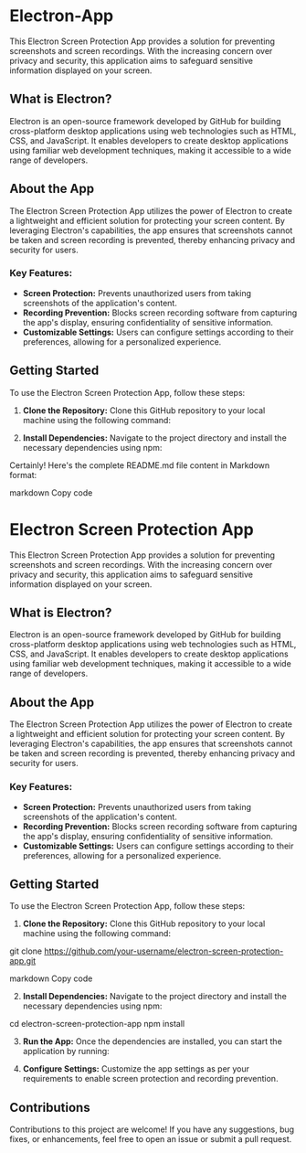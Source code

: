# Electron-App

This Electron Screen Protection App provides a solution for preventing screenshots and screen recordings. With the increasing concern over privacy and security, this application aims to safeguard sensitive information displayed on your screen.

## What is Electron?

Electron is an open-source framework developed by GitHub for building cross-platform desktop applications using web technologies such as HTML, CSS, and JavaScript. It enables developers to create desktop applications using familiar web development techniques, making it accessible to a wide range of developers.

## About the App

The Electron Screen Protection App utilizes the power of Electron to create a lightweight and efficient solution for protecting your screen content. By leveraging Electron's capabilities, the app ensures that screenshots cannot be taken and screen recording is prevented, thereby enhancing privacy and security for users.

### Key Features:

- **Screen Protection:** Prevents unauthorized users from taking screenshots of the application's content.
- **Recording Prevention:** Blocks screen recording software from capturing the app's display, ensuring confidentiality of sensitive information.
- **Customizable Settings:** Users can configure settings according to their preferences, allowing for a personalized experience.

## Getting Started

To use the Electron Screen Protection App, follow these steps:

1. **Clone the Repository:** Clone this GitHub repository to your local machine using the following command:

2. **Install Dependencies:** Navigate to the project directory and install the necessary dependencies using npm:


Certainly! Here's the complete README.md file content in Markdown format:

markdown
Copy code
# Electron Screen Protection App

This Electron Screen Protection App provides a solution for preventing screenshots and screen recordings. With the increasing concern over privacy and security, this application aims to safeguard sensitive information displayed on your screen.

## What is Electron?

Electron is an open-source framework developed by GitHub for building cross-platform desktop applications using web technologies such as HTML, CSS, and JavaScript. It enables developers to create desktop applications using familiar web development techniques, making it accessible to a wide range of developers.

## About the App

The Electron Screen Protection App utilizes the power of Electron to create a lightweight and efficient solution for protecting your screen content. By leveraging Electron's capabilities, the app ensures that screenshots cannot be taken and screen recording is prevented, thereby enhancing privacy and security for users.

### Key Features:

- **Screen Protection:** Prevents unauthorized users from taking screenshots of the application's content.
- **Recording Prevention:** Blocks screen recording software from capturing the app's display, ensuring confidentiality of sensitive information.
- **Customizable Settings:** Users can configure settings according to their preferences, allowing for a personalized experience.

## Getting Started

To use the Electron Screen Protection App, follow these steps:

1. **Clone the Repository:** Clone this GitHub repository to your local machine using the following command:

git clone https://github.com/your-username/electron-screen-protection-app.git

markdown
Copy code

2. **Install Dependencies:** Navigate to the project directory and install the necessary dependencies using npm:

cd electron-screen-protection-app
npm install


3. **Run the App:** Once the dependencies are installed, you can start the application by running:



4. **Configure Settings:** Customize the app settings as per your requirements to enable screen protection and recording prevention.

## Contributions

Contributions to this project are welcome! If you have any suggestions, bug fixes, or enhancements, feel free to open an issue or submit a pull request.




